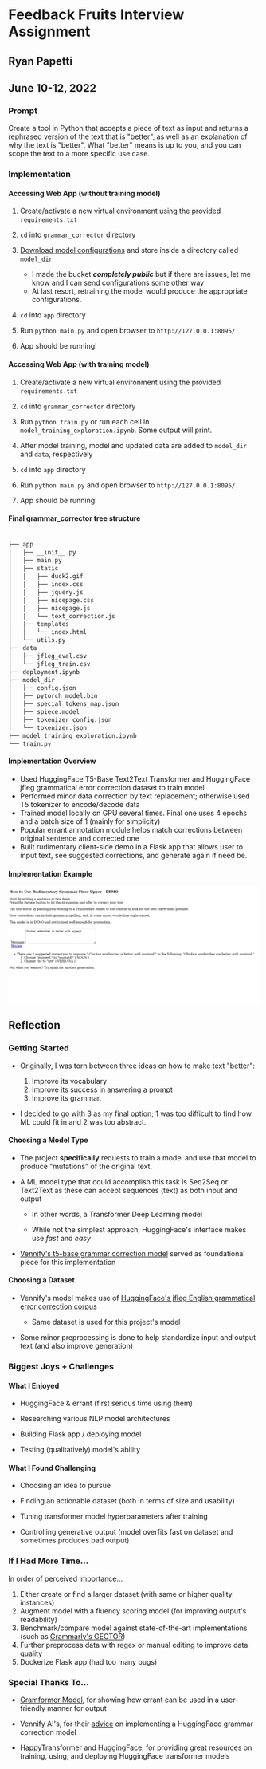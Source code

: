 # Feedback Fruits Interview Assignment

## Ryan Papetti

## June 10-12, 2022

### Prompt

Create a tool in Python that accepts a piece of text as input and returns a rephrased version of the text that is "better", as well as an explanation of why the text is "better". What "better" means is up to you, and you can scope the text to a more specific use case.


### Implementation

#### Accessing Web App (without training model)

1. Create/activate a new virtual environment using the provided `requirements.txt`

2. `cd` into `grammar_corrector` directory

3. [Download model configurations](https://s3.console.aws.amazon.com/s3/buckets/fbf-interview-project?region=eu-west-3&tab=objects) and store inside a directory called `model_dir`
    - I made the bucket ***completely public*** but if there are issues, let me know and I can send configurations some other way
    - At last resort, retraining the model would produce the appropriate configurations.

4. `cd` into `app` directory

5. Run `python main.py` and open browser to `http://127.0.0.1:8095/`

6. App should be running!
#### Accessing Web App (with training model)


1. Create/activate a new virtual environment using the provided `requirements.txt`

2. `cd` into `grammar_corrector` directory

3. Run `python train.py` or run each cell in `model_training_exploration.ipynb`. Some output will print.

4. After model training, model and updated data are added to `model_dir` and `data`, respectively

5. `cd` into `app` directory

6. Run `python main.py` and open browser to `http://127.0.0.1:8095/`

7. App should be running!



#### Final grammar_corrector tree structure

```
.
├── app
│   ├── __init__.py
│   ├── main.py
│   ├── static
│   │   ├── duck2.gif
│   │   ├── index.css
│   │   ├── jquery.js
│   │   ├── nicepage.css
│   │   ├── nicepage.js
│   │   └── text_correction.js
│   ├── templates
│   │   └── index.html
│   └── utils.py
├── data
│   ├── jfleg_eval.csv
│   └── jfleg_train.csv
├── deployment.ipynb
├── model_dir
│   ├── config.json
│   ├── pytorch_model.bin
│   ├── special_tokens_map.json
│   ├── spiece.model
│   ├── tokenizer_config.json
│   └── tokenizer.json
├── model_training_exploration.ipynb
└── train.py
```

#### Implementation Overview

- Used HuggingFace T5-Base Text2Text Transformer and HuggingFace jfleg grammatical error correction dataset to train model
- Performed minor data correction by text replacement; otherwise used T5 tokenizer to encode/decode data
- Trained model locally on GPU several times. Final one uses 4 epochs and a batch size of 1 (mainly for simplicity)
- Popular errant annotation module helps match corrections between original sentence and corrected one  
- Built rudimentary client-side demo in a Flask app that allows user to input text, see suggested corrections, and generate again if need be. 



#### Implementation Example

![Example of Ryan's implementation](demo_screenshot.png)

## Reflection

### Getting Started 

- Originally, I was torn between three ideas on how to make text "better":

    1. Improve its vocabulary
    2. Improve its success in answering a prompt
    3. Improve its grammar.

- I decided to go with 3 as my final option; 1 was too difficult to find how ML could fit in and 2 was too abstract. 


#### Choosing a Model Type

- The project **specifically** requests to train a model and use that model to produce "mutations" of the original text.

- A ML model type that could accomplish this task is Seq2Seq or Text2Text as these can accept sequences (text) as both input and output
    - In other words, a Transformer Deep Learning model

    - While not the simplest approach, HuggingFace's interface makes use *fast* and *easy*

- [Vennify's t5-base grammar correction model](https://huggingface.co/vennify/t5-base-grammar-correction) served as foundational piece for this implementation


#### Choosing a Dataset

- Vennify's model makes use of [HuggingFace's jfleg English grammatical error correction corpus](https://huggingface.co/datasets/jfleg)

    - Same dataset is used for this project's model

- Some minor preprocessing is done to help standardize input and output text (and also improve generation)




### Biggest Joys + Challenges

#### What I Enjoyed

- HuggingFace & errant (first serious time using them)

- Researching various NLP model architectures

- Building Flask app / deploying model

- Testing (qualitatively) model's ability


#### What I Found Challenging

- Choosing an idea to pursue

- Finding an actionable dataset (both in terms of size and usability)

- Tuning transformer model hyperparameters after training

- Controlling generative output (model overfits fast on dataset and sometimes produces bad output)


### If I Had More Time... 

In order of perceived importance...

1. Either create or find a larger dataset (with same or higher quality instances)
2. Augment model with a fluency scoring model (for improving output's readability)
3. Benchmark/compare model against state-of-the-art implementations (such as [Grammarly's GECTOR](https://github.com/grammarly/gector))
4. Further preprocess data with regex or manual editing to improve data quality
5. Dockerize Flask app (had too many bugs) 



### Special Thanks To...

- [Gramformer Model](https://github.com/PrithivirajDamodaran/Gramformer), for showing how errant can be used in a user-friendly manner for output

- Vennify AI's, for their [advice](https://www.vennify.ai/fine-tune-grammar-correction/) on implementing a HuggingFace grammar correction model 

- HappyTransformer and HuggingFace, for providing great resources on training, using, and deploying HuggingFace transformer models
